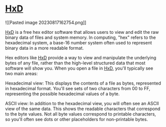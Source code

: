 # [HxD](https://mh-nexus.de/en/HxD)

![[Pasted image 20230817162754.png]]

[HxD](https://mh-nexus.de/en/hxd/) is a free hex editor software that allows users to view and edit the raw binary data of files and system memory. In computing, "hex" refers to the hexadecimal system, a base-16 number system often used to represent binary data in a more readable format.

Hex editors like [HxD](https://mh-nexus.de/en/hxd/) provide a way to view and manipulate the underlying bytes of any file, rather than the high-level structured data that most software will show you. When you open a file in [HxD](https://mh-nexus.de/en/hxd/), you'll typically see two main areas:

Hexadecimal view: This displays the contents of a file as bytes, represented in hexadecimal format. You'll see sets of two characters from 00 to FF, representing the possible hexadecimal values of a byte.

ASCII view: In addition to the hexadecimal view, you will often see an ASCII view of the same data. This shows the readable characters that correspond to the byte values. Not all byte values correspond to printable characters, so you'll often see dots or other placeholders for non-printable bytes.